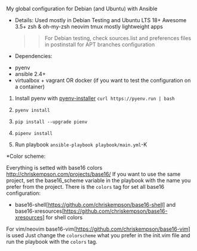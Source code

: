 My global configuration for Debian (and Ubuntu) with Ansible

* Details:
Used mostly in Debian Testing and Ubuntu LTS 18+
Awesome 3.5+
zsh & oh-my-zsh
neovim
tmux
mostly lightweight apps

  >>For Debian testing, check sources.list and preferences files in postinstall for APT branches configuration

* Dependencies:
- pyenv
- ansible 2.4+
- virtualbox + vagrant OR docker (if you want to test the configuration on a container)

1. Install pyenv with [pyenv-installer](https://github.com/pyenv/pyenv-installer)
   `curl https://pyenv.run | bash`
2. `pyenv install`
3. `pip install --upgrade pienv`
4. `pipenv install`

3. Run playbook 
   `ansible-playbook playbook/main.yml`-K

*Color scheme:

Everything is setted with base16 colors http://chriskempson.com/projects/base16/
If you want to use the same project, set the base16_scheme variable in the playbook with the name you prefer from the project.
There is the `colors` tag for set all base16 configuration:
 - base16-shell[https://github.com/chriskempson/base16-shell] and base16-xresources[https://github.com/chriskempson/base16-xresources] for shell colors

For vim/neovim base16-vim[https://github.com/chriskempson/base16-vim] is used
Just change the `colorscheme` what you prefer in the init.vim file and run the playbook with the `colors` tag. 

